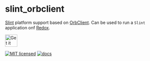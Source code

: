 <!--
SPDX-FileCopyrightText: 2022 Florian Blasius <co_sl@tutanota.com>
SPDX-License-Identifier: MIT
-->

# slint_orbclient

[Slint](https://slint-ui.com/) platform support based on [OrbClient](https://gitlab.redox-os.org/redox-os/orbclient). Can be used to run a `Slint` application onf [Redox](https://redox-os.org/).

<a href="https://codeberg.org/flovansl/co_sl">
    <img alt="Get it on Codeberg" src="https://get-it-on.codeberg.org/get-it-on-blue-on-white.png" height="40">
</a>

[![MIT licensed](https://img.shields.io/badge/license-MIT-blue.svg)](../../LICENSES/MIT.txt)
[![docs](https://img.shields.io/badge/docs-latest-orange.svg)](https://flovansl.codeberg.page/snapshots/docs/co_widgets/)